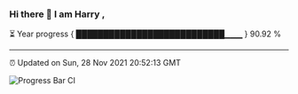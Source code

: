 ### Hi there 👋 I am Harry , 

⏳ Year progress { ███████████████████████████▁▁▁ } 90.92 %

---

⏰ Updated on Sun, 28 Nov 2021 20:52:13 GMT

![Progress Bar CI](https://github.com/duykhang68/duykhang68/workflows/Progress%20Bar%20CI/badge.svg)
